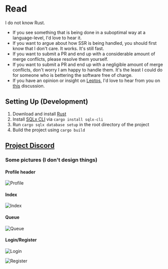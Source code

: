 # Read

I do not know Rust.

- If you see something that is being done in a suboptimal way at a language-level, I'd love to hear it.
- If you want to argue about how SSR is being handled, you should first know that I don't care. It works. It's still fast.
- If you want to submit a PR and end up with a considerable amount of merge conflicts, please resolve them yourself.
- If you want to submit a PR and end up with a negligible amount of merge conflicts, don't worry I am happy to handle them. It's the least I could do for someone who is bettering the software free of charge.
- If you have an opinion or insight on [Leptos](https://leptos.dev/), I'd love to hear from you on [this](https://github.com/zkxjzmswkwl/Carnival/discussions/54) discussion.

## Setting Up (Development)

1. Download and install [Rust](https://www.rust-lang.org/tools/install)
2. Install [SQLx CLI](https://github.com/launchbadge/sqlx/tree/main/sqlx-cli) via ``cargo install sqlx-cli``
3. Run ``cargo sqlx database setup`` in the root directory of the project
4. Build the project using ``cargo build``

## [Project Discord](https://discord.gg/dCGScRtwdV)

### Some pictures (I don't design things)

#### Profile header

![Profile](https://i.imgur.com/EYEufnR.png)

#### Index

![Index](https://i.imgur.com/weYWjz8.png)

#### Queue

![Queue](https://i.imgur.com/xOqwzIR.png)

#### Login/Register

![Login](https://i.imgur.com/ShNPjDm.png)

![Register](https://i.imgur.com/IrxenpZ.png)



